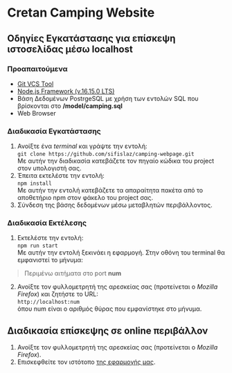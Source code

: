 # Cretan Camping Website

## Οδηγίες Εγκατάστασης για επίσκεψη ιστοσελίδας μέσω localhost

### Προαπαιτούμενα
* [Git VCS Tool](https://git-scm.com/downloads "Κατεβάστε το Git")
* [Node.js Framework (v.16.15.0 LTS)](https://nodejs.org/en/download/ "Κατεβάστε το node.js")
* Βάση Δεδομένων PostrgeSQL με χρήση των εντολών SQL που βρίσκονται στο **/model/camping.sql**
* Web Browser

### Διαδικασία Εγκατάστασης
1. Ανοίξτε ένα _terminal_ και γράψτε την εντολή:<br>
`git clone https://github.com/sifislaz/camping-webpage.git`<br>
Με αυτήν την διαδικασία κατεβάζετε τον πηγαίο κώδικα του project στον υπολογιστή σας.
2. Έπειτα εκτελέστε την εντολή:<br>
`npm install`<br>
Με αυτήν την εντολή κατεβάζετε τα απαραίτητα πακέτα από το αποθετήριο npm στον φάκελο του project σας.<br>
3. Σύνδεση της βάσης δεδομένων μέσω μεταβλητών περιβάλλοντος.

### Διαδικασία Εκτέλεσης
1. Εκτελέστε την εντολή:<br>
`npm run start`<br>
Με αυτήν την εντολή ξεκινάει η εφαρμογή. Στην οθόνη του terminal θα εμφανιστεί το μήνυμα:<br>
>Περιμένω αιτήματα στο port **num**
2. Ανοίξτε τον φυλλομετρητή της αρεσκείας σας (προτείνεται ο _Mozilla Firefox_) και ζητήστε το URL:<br>
`http://localhost:num`<br>
όπου num είναι ο αριθμός θύρας που εμφανίστηκε στο μήνυμα.

## Διαδικασία επίσκεψης σε online περιβάλλον
1. Ανοίξτε τον φυλλομετρητή της αρεσκείας σας (προτείνεται ο _Mozilla Firefox_).
2. Επισκεφθείτε τον ιστότοπο [της εφαρμογής μας](https://cretan-camping.herokuapp.com "Cretan Camping").